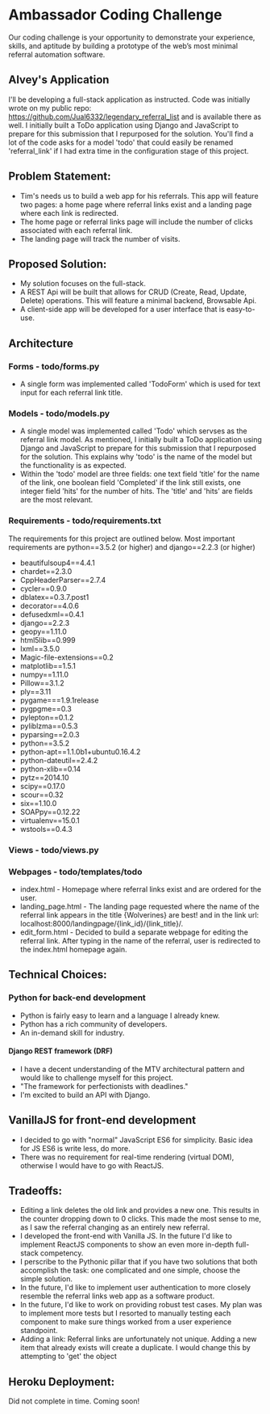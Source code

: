 # Ambassador Coding Challenge

Our coding challenge is your opportunity to demonstrate your experience, skills, and aptitude by building a prototype of the web’s most minimal referral automation software.

## Alvey's Application
I'll be developing a full-stack application as instructed. Code was initially wrote on my public repo: https://github.com/Jual6332/legendary_referral_list and is available there as well. I initially built a ToDo application using Django and JavaScript to prepare for this submission that I repurposed for the solution. You'll find a lot of the code asks for a model 'todo' that could easily be renamed 'referral_link' if I had extra time in the configuration stage of this project. 

## Problem Statement:
- Tim's needs us to build a web app for his referrals. This app will feature two pages: a home page where referral links exist and a landing page where each link is redirected.
- The home page or referral links page will include the number of clicks associated with each referral link.
- The landing page will track the number of visits.

## Proposed Solution:
- My solution focuses on the full-stack.
- A REST Api will be built that allows for CRUD (Create, Read, Update, Delete) operations. This will feature a minimal backend, Browsable Api.
- A client-side app will be developed for a user interface that is easy-to-use. 

## Architecture
### Forms - todo/forms.py
- A single form was implemented called 'TodoForm' which is used for text input for each referral link title. 

### Models - todo/models.py
- A single model was implemented called 'Todo' which servses as the referral link model. As mentioned, I initially built a ToDo application using Django and JavaScript to prepare for this submission that I repurposed for the solution. This explains why 'todo' is the name of the model but the functionality is as expected.
- Within the 'todo' model are three fields: one text field 'title' for the name of the link, one boolean field 'Completed' if the link still exists, one integer field 'hits' for the number of hits. The 'title' and 'hits' are fields are the most relevant.

### Requirements - todo/requirements.txt
The requirements for this project are outlined below. Most important requirements are python==3.5.2 (or higher) and django==2.2.3 (or higher)

- beautifulsoup4==4.4.1
- chardet==2.3.0
- CppHeaderParser==2.7.4
- cycler==0.9.0
- dblatex==0.3.7.post1
- decorator==4.0.6
- defusedxml==0.4.1
- django==2.2.3
- geopy==1.11.0
- html5lib==0.999
- lxml==3.5.0
- Magic-file-extensions==0.2
- matplotlib==1.5.1
- numpy==1.11.0
- Pillow==3.1.2
- ply==3.11
- pygame===1.9.1release
- pygpgme==0.3
- pylepton==0.1.2
- pyliblzma==0.5.3
- pyparsing==2.0.3
- python==3.5.2
- python-apt==1.1.0b1+ubuntu0.16.4.2
- python-dateutil==2.4.2
- python-xlib==0.14
- pytz==2014.10
- scipy==0.17.0
- scour==0.32
- six==1.10.0
- SOAPpy==0.12.22
- virtualenv==15.0.1
- wstools==0.4.3

### Views - todo/views.py

### Webpages - todo/templates/todo
- index.html - Homepage where referral links exist and are ordered for the user.
- landing_page.html - The landing page requested where the name of the referral link appears in the title {Wolverines} are best! and in the link url: localhost:8000/landingpage/{link_id}/{link_title}/.
- edit_form.html - Decided to build a separate webpage for editing the referral link. After typing in the name of the referral, user is redirected to the index.html homepage again.

## Technical Choices: 
### Python for back-end development
- Python is fairly easy to learn and a language I already knew.
- Python has a rich community of developers.
- An in-demand skill for industry.

#### Django REST framework (DRF)
- I have a decent understanding of the MTV architectural pattern and would like to challenge myself for this project.
- "The framework for perfectionists with deadlines."
- I'm excited to build an API with Django.

## VanillaJS for front-end development
- I decided to go with "normal" JavaScript ES6 for simplicity. Basic idea for JS ES6 is write less, do more. 
- There was no requirement for real-time rendering (virtual DOM), otherwise I would have to go with ReactJS.

## Tradeoffs: 
- Editing a link deletes the old link and provides a new one. This results in the counter dropping down to 0 clicks. This made the most sense to me, as I saw the referral changing as an entirely new referral. 
- I developed the front-end with Vanilla JS. In the future I'd like to implement ReactJS components to show an even more in-depth full-stack competency.
- I perscribe to the Pythonic pillar that if you have two solutions that both accomplish the task: one complicated and one simple, choose the simple solution. 
- In the future, I'd like to implement user authentication to more closely resemble the referral links web app as a software product.
- In the future, I'd like to work on providing robust test cases. My plan was to implement more tests but I resorted to manually testing each component to make sure things worked from a user experience standpoint.
- Adding a link: Referral links are unfortunately not unique. Adding a new item that already exists will create a duplicate. I would change this by attempting to 'get' the object

## Heroku Deployment:
Did not complete in time. Coming soon!
